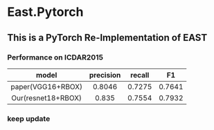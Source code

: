 # East.Pytorch

## This is a PyTorch Re-Implementation of EAST
### Performance on ICDAR2015
model | precision | recall | F1
:-: | :-: | :-: | :-: 
paper(VGG16+RBOX) | 0.8046 | 0.7275 | 0.7641 | 
Our(resnet18+RBOX) | 0.835| 0.7554 | 0.7932 |

### keep update

